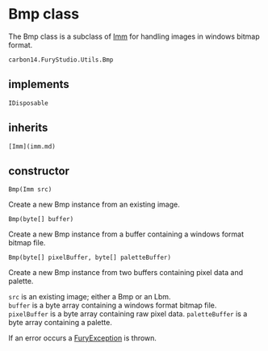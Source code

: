 # Bmp class

The Bmp class is a subclass of [Imm](imm.md) for handling images in windows bitmap format.

`carbon14.FuryStudio.Utils.Bmp`

## implements

`IDisposable`

## inherits

`[Imm](imm.md)`

## constructor

`Bmp(Imm src)`

Create a new Bmp instance from an existing image.

`Bmp(byte[] buffer)`

Create a new Bmp instance from a buffer containing a windows format bitmap file.

`Bmp(byte[] pixelBuffer, byte[] paletteBuffer)`

Create a new Bmp instance from two buffers containing pixel data and palette.

`src` is an existing image; either a Bmp or an Lbm.  
`buffer` is a byte array containing a windows format bitmap file.  
`pixelBuffer` is a byte array containing raw pixel data.
`paletteBuffer` is a byte array containing a palette.

If an error occurs a [FuryException](exception.md) is thrown.

